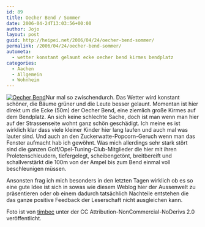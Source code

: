 ```yaml
---
id: 89
title: Oecher Bend / Sommer
date: 2006-04-24T13:03:56+00:00
author: Jojo
layout: post
guid: http://heipei.net/2006/04/24/oecher-bend-sommer/
permalink: /2006/04/24/oecher-bend-sommer/
autometa:
  - wetter konstant gelaunt ecke oecher bend kirmes bendplatz
categories:
  - Aachen
  - Allgemein
  - Wohnheim
---
```

[<img data-echo="/weblog/oecher_bend.jpg" alt="Oecher Bend" class="alignleft" />](http://flickr.com/photos/timbec/131843123/)Nur mal so zwischendurch. Das Wetter wird konstant schöner, die Bäume grüner und die Leute besser gelaunt. Momentan ist hier direkt um die Ecke (50m) der Oecher Bend, eine ziemlich große Kirmes auf dem Bendplatz. An sich keine schlechte Sache, doch ist man wenn man hier auf der Strassenseite wohnt ganz schön geschädigt. Ich meine es ist wirklich klar dass viele kleiner Kinder hier lang laufen und auch mal was lauter sind. Und auch an den Zuckerwatte-Popcorn-Geruch wenn man das Fenster aufmacht hab ich gewöhnt. Was mich allerdings sehr stark stört sind die ganzen Golf/Opel-Tuning-Club-Mitglieder die hier mit ihren Proletenschleudern, tiefergelegt, scheibengetönt, breitbereift und schallverstärkt die 100m von der Ampel bis zum Bend einmal voll beschleunigen müssen.
  
Ansonsten frag ich mich besonders in den letzten Tagen wirklich ob es so eine gute Idee ist sich in sowas wie diesem Weblog hier der Aussenwelt zu präsentieren oder ob einem dadurch tatsächlich Nachteile entstehen die das ganze positive Feedback der Leserschaft nicht ausgleichen kann.

Foto ist von [timbec](http://flickr.com/photos/timbec/) unter der CC Attribution-NonCommercial-NoDerivs 2.0 veröffentlicht.
